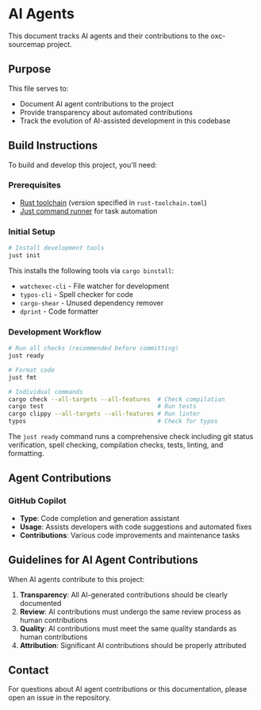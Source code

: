 # AI Agents

This document tracks AI agents and their contributions to the oxc-sourcemap project.

## Purpose

This file serves to:

- Document AI agent contributions to the project
- Provide transparency about automated contributions
- Track the evolution of AI-assisted development in this codebase

## Build Instructions

To build and develop this project, you'll need:

### Prerequisites

- [Rust toolchain](https://rustup.rs/) (version specified in `rust-toolchain.toml`)
- [Just command runner](https://github.com/casey/just) for task automation

### Initial Setup

```bash
# Install development tools
just init
```

This installs the following tools via `cargo binstall`:
- `watchexec-cli` - File watcher for development
- `typos-cli` - Spell checker for code
- `cargo-shear` - Unused dependency remover
- `dprint` - Code formatter

### Development Workflow

```bash
# Run all checks (recommended before committing)
just ready

# Format code
just fmt

# Individual commands
cargo check --all-targets --all-features  # Check compilation
cargo test                                # Run tests
cargo clippy --all-targets --all-features # Run linter
typos                                     # Check for typos
```

The `just ready` command runs a comprehensive check including git status verification, spell checking, compilation checks, tests, linting, and formatting.

## Agent Contributions

### GitHub Copilot

- **Type**: Code completion and generation assistant
- **Usage**: Assists developers with code suggestions and automated fixes
- **Contributions**: Various code improvements and maintenance tasks

## Guidelines for AI Agent Contributions

When AI agents contribute to this project:

1. **Transparency**: All AI-generated contributions should be clearly documented
2. **Review**: AI contributions must undergo the same review process as human contributions
3. **Quality**: AI contributions must meet the same quality standards as human contributions
4. **Attribution**: Significant AI contributions should be properly attributed

## Contact

For questions about AI agent contributions or this documentation, please open an issue in the repository.
